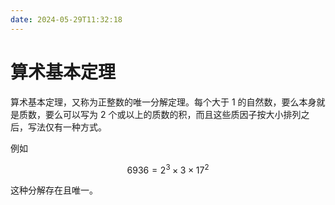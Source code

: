 ```yaml
---
date: 2024-05-29T11:32:18
---
```


# 算术基本定理

算术基本定理，又称为正整数的唯一分解定理。每个大于 1 的自然数，要么本身就是质数，要么可以写为 2 个或以上的质数的积，而且这些质因子按大小排列之后，写法仅有一种方式。

例如

$$
6936=2^3 \times 3 \times 17^2
$$

这种分解存在且唯一。
